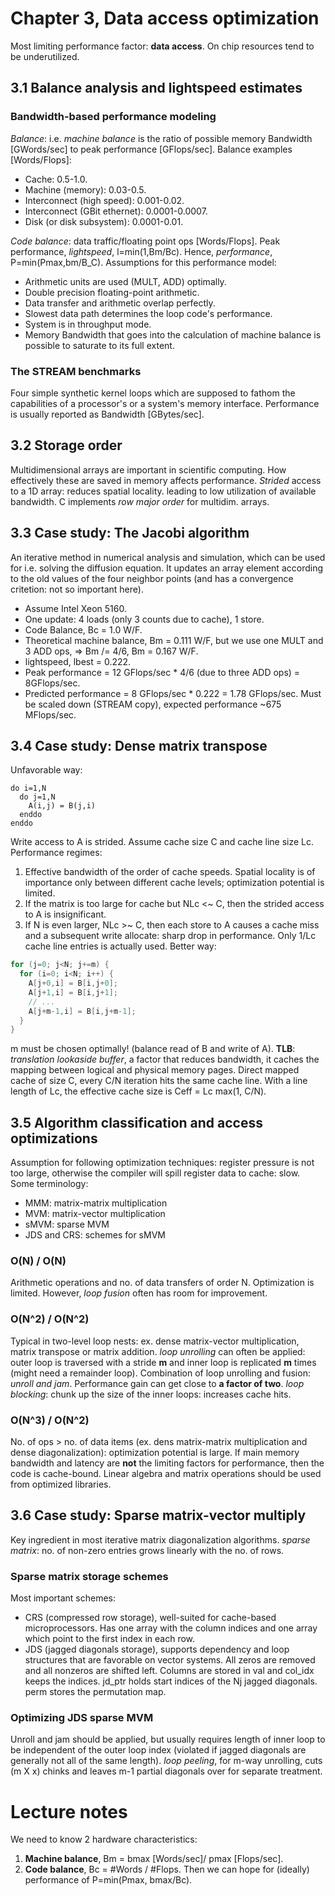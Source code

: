 # Chapter 3, Data access optimization
Most limiting performance factor: **data access**. On chip resources tend to be underutilized.
## 3.1 Balance analysis and lightspeed estimates
### Bandwidth-based performance modeling
*Balance*: i.e. *machine balance* is the ratio of possible memory Bandwidth [GWords/sec] to peak performance [GFlops/sec]. Balance examples [Words/Flops]:
* Cache: 0.5-1.0.
* Machine (memory): 0.03-0.5.
* Interconnect (high speed): 0.001-0.02.
* Interconnect (GBit ethernet): 0.0001-0.0007.
* Disk (or disk subsystem): 0.0001-0.01.

*Code balance*: data traffic/floating point ops [Words/Flops].
Peak performance, *lightspeed*, l=min(1,Bm/Bc). Hence, *performance*, P=min(Pmax,bm/B_C). Assumptions for this performance model:

* Arithmetic units are used (MULT, ADD) optimally.
* Double precision floating-point arithmetic.
* Data transfer and arithmetic overlap perfectly.
* Slowest data path determines the loop code's performance.
* System is in throughput mode.
* Memory Bandwidth that goes into the calculation of machine balance is possible to saturate to its full extent.

### The STREAM benchmarks
Four simple synthetic kernel loops which are supposed to fathom the capabilities of a processor's or a system's memory interface. Performance is usually reported as Bandwidth [GBytes/sec].

## 3.2 Storage order
Multidimensional arrays are important in scientific computing. How effectively these are saved in memory affects performance. *Strided* access to a 1D array: reduces spatial locality. leading to low utilization of available bandwidth. C implements *row major order* for multidim. arrays.

## 3.3 Case study: The Jacobi algorithm
An iterative method in numerical analysis and simulation, which can be used for i.e. solving the diffusion equation. It updates an array element according to the old values of the four neighbor points (and has a convergence critetion: not so important here).
* Assume Intel Xeon 5160.
* One update: 4 loads (only 3 counts due to cache), 1 store.
* Code Balance, Bc = 1.0 W/F.
* Theoretical machine balance, Bm = 0.111 W/F, but we use one MULT and 3 ADD ops, => Bm /= 4/6, Bm = 0.167 W/F.
* lightspeed, lbest = 0.222.
* Peak performance = 12 GFlops/sec * 4/6 (due to three ADD ops) = 8GFlops/sec.
* Predicted performance = 8 GFlops/sec * 0.222 = 1.78 GFlops/sec. Must be scaled down (STREAM copy), expected performance ~675 MFlops/sec.

## 3.4 Case study: Dense matrix transpose
Unfavorable way:
```
do i=1,N
  do j=1,N
    A(i,j) = B(j,i)
  enddo
enddo
```
Write access to A is strided. Assume cache size C and cache line size Lc. Performance regimes:
1. Effective bandwidth of the order of cache speeds. Spatial locality is of importance only between different cache levels; optimization potential is limited.
2. If the matrix is too large for cache but NLc <~ C, then the strided access to A is insignificant.
3. If N is even larger, NLc >~ C, then each store to A causes a cache miss and a subsequent write allocate: sharp drop in performance. Only 1/Lc cache line entries is actually used.
Better way:
```c
for (j=0; j<N; j+=m) {
  for (i=0; i<N; i++) {
    A[j+0,i] = B[i,j+0];
    A[j+1,i] = B[i,j+1];
    // ...
    A[j+m-1,i] = B[i,j+m-1];
  }
}
```
m must be chosen optimally! (balance read of B and write of A).
**TLB**: *translation lookaside buffer*, a factor that reduces bandwidth, it caches the mapping between logical and physical memory pages. Direct mapped cache of size C, every C/N iteration hits the same cache line. With a line length of Lc, the effective cache size is Ceff = Lc max(1, C/N).


## 3.5 Algorithm classification and access optimizations
Assumption for following optimization techniques: register pressure is not too large, otherwise the compiler will spill register data to cache: slow. Some terminology:
* MMM: matrix-matrix multiplication
* MVM: matrix-vector multiplication
* sMVM: sparse MVM
* JDS and CRS: schemes for sMVM
### O(N) / O(N)
Arithmetic operations and no. of data transfers of order N. Optimization is limited. However, *loop fusion* often has room for improvement.
### O(N^2) / O(N^2)
Typical in two-level loop nests: ex. dense matrix-vector multiplication, matrix transpose or matrix addition. *loop unrolling* can often be applied: outer loop is traversed with a stride **m** and inner loop is replicated **m** times (might need a remainder loop).
Combination of loop unrolling and fusion: *unroll and jam*. Performance gain can get close to **a factor of two**.
*loop blocking*: chunk up the size of the inner loops: increases cache hits.
### O(N^3) / O(N^2)
No. of ops > no. of data items (ex. dens matrix-matrix multiplication and dense diagonalization): optimization potential is large. If main memory bandwidth and latency are **not** the limiting factors for performance, then the code is cache-bound. Linear algebra and matrix operations should be used from optimized libraries.

## 3.6 Case study: Sparse matrix-vector multiply
Key ingredient in most iterative matrix diagonalization algorithms. *sparse matrix*: no. of non-zero entries grows linearly with the no. of rows.
### Sparse matrix storage schemes
Most important schemes:
* CRS (compressed row storage), well-suited for cache-based microprocessors. Has one array with the column indices and one array which point to the first index in each row.
* JDS (jagged diagonals storage), supports dependency and loop structures that are favorable on vector systems. All zeros are removed and all nonzeros are shifted left. Columns are stored in val and col_idx keeps the indices. jd_ptr holds start indices of the Nj jagged diagonals. perm stores the permutation map.
### Optimizing JDS sparse MVM
Unroll and jam should be applied, but usually requires length of inner loop to be independent of the outer loop index (violated if jagged diagonals are generally not all of the same length). *loop peeling*, for m-way unrolling, cuts (m X x) chinks and leaves m-1 partial diagonals over for separate treatment.


# Lecture notes
We need to know 2 hardware characteristics:
1. **Machine balance**, Bm = bmax [Words/sec]/ pmax [Flops/sec].
2. **Code balance**, Bc = #Words / #Flops.
Then we can hope for (ideally) performance of P=min(Pmax, bmax/Bc).
